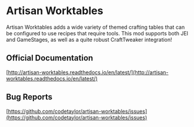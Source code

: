 # Artisan Worktables

Artisan Worktables adds a wide variety of themed crafting tables that can be configured to use recipes that require tools.
This mod supports both JEI and GameStages, as well as a quite robust CraftTweaker integration!

## Official Documentation
[http://artisan-worktables.readthedocs.io/en/latest/](http://artisan-worktables.readthedocs.io/en/latest/)

## Bug Reports
[https://github.com/codetaylor/artisan-worktables/issues](https://github.com/codetaylor/artisan-worktables/issues)